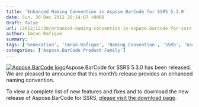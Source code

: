 ```yaml
---
title: 'Enhanced Naming Convention in Aspose.BarCode for SSRS 5.3.0'
date: Sun, 30 Dec 2012 20:14:07 +0000
draft: false
url: /2012/12/30/enhanced-naming-convention-in-aspose.barcode-for-ssrs-5.3.0/
author: Imran Rafique
summary: ''
tags: ['Generation', 'Imran.Rafique', 'Naming Convention', 'SSRS', 'barcode', 'barcodes', 'product release']
categories: ['Aspose.BarCode Product Family']
---
```


[![Aspose.BarCode logo][1]](https://blog.aspose.com/wp-content/uploads/sites/2/2012/04/aspose.barcode-logo2.jpg)Aspose.BarCode for SSRS 5.3.0 has been released. We are pleased to announce that this month’s release provides an enhanced naming convention.

To view a complete list of new features and fixes and to download the new release of Aspose.BarCode for SSRS, [please visit the download page][2].




[1]: https://blog.aspose.com/wp-content/uploads/sites/2/2012/04/aspose.barcode-logo2.jpg "Aspose.BarCode logo"
[2]: http://www.aspose.com/community/files/52/ssrs-rendering-extensions/aspose.barcode-for-reporting-services/default.aspx




